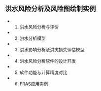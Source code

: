 ## 洪水风险分析及风险图绘制实例
- 1. 洪水风险分析与评价
- 2. 洪水分析模型
- 3. 洪水影响分析及洪灾损失评估模型
- 4. 洪水风险分析软件的设计开发
- 5. 软件功能与计算精度对比
- 6. FRAS应用实例